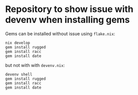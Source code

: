 # Repository to show issue with devenv when installing gems

Gems can be installed without issue using `flake.nix`:

```
nix develop
gem install rugged
gem install racc
gem install date
```

but not with with `devenv.nix`:

```
devenv shell
gem install rugged
gem install racc
gem install date
```

